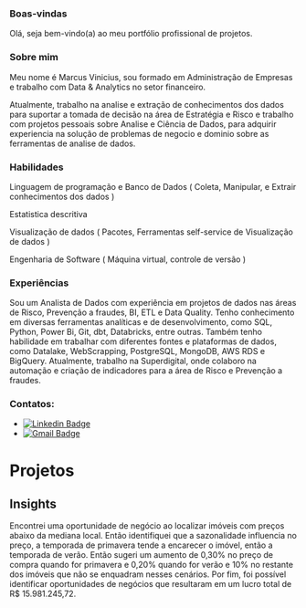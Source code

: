 ### Boas-vindas

Olá, seja bem-vindo(a) ao meu portfólio profissional de projetos.  

### Sobre mim

Meu nome é Marcus Vinicius, sou formado em Administração de Empresas e trabalho com Data & Analytics no setor financeiro. 

Atualmente, trabalho na analise e extração de conhecimentos dos dados para suportar a tomada de decisão na área de Estratégia e Risco e trabalho com projetos pessoais sobre Analise e Ciência de Dados, para adquirir experiencia na solução de problemas de negocio e dominio sobre as ferramentas de analise de dados. 

### Habilidades

Linguagem de programação e Banco de Dados ( Coleta, Manipular, e Extrair conhecimentos dos dados ) 

Estatistica descritiva 

Visualização de dados ( Pacotes, Ferramentas self-service de Visualização de dados ) 

Engenharia de Software ( Máquina virtual, controle de versão )

### Experiências

Sou um Analista de Dados com experiência em projetos de dados nas áreas de Risco, Prevenção a fraudes, BI, ETL e Data Quality. Tenho conhecimento em diversas ferramentas analíticas e de desenvolvimento, como SQL, Python, Power Bi, Git, dbt, Databricks, entre outras. Também tenho habilidade em trabalhar com diferentes fontes e plataformas de dados, como Datalake, WebScrapping, PostgreSQL, MongoDB, AWS RDS e BigQuery. Atualmente, trabalho na Superdigital, onde colaboro na automação e criação de indicadores para a área de Risco e Prevenção a fraudes.

### Contatos:

* [![Linkedin Badge](https://img.shields.io/badge/-LinkedIn-blue?style=flat&logo=LinkedIn&logoColor=white)](https://www.linkedin.com/in/marcusviniciusbragion//)
* [![Gmail Badge](https://img.shields.io/badge/-Gmail-c14438?style=flat-square&logo=Gmail&logoColor=white&link=mailto:vinibragion@gmail.com)](mailto:vinibragion@gmail.com)

# Projetos 

## Insights

Encontrei uma oportunidade de negócio ao localizar imóveis com preços abaixo da mediana local. Então identifiquei que a sazonalidade influencia no preço, a temporada de primavera tende a encarecer o imóvel, então a temporada de verão. Então sugeri um aumento de 0,30% no preço de compra quando for primavera e 0,20% quando for verão e 10% no restante dos imóveis que não se enquadram nesses cenários. Por fim, foi possível identificar oportunidades de negócios que resultaram em um lucro total de R$ 15.981.245,72.
